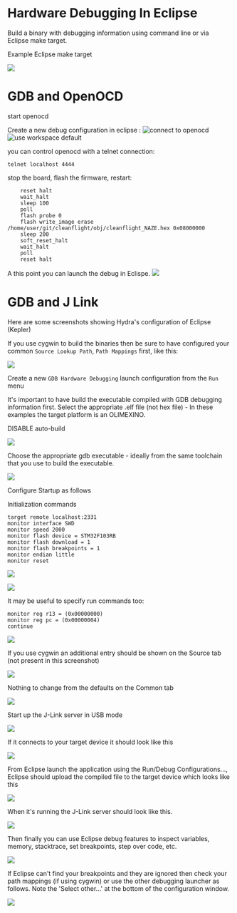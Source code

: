 # Hardware Debugging In Eclipse

Build a binary with debugging information using command line or via Eclipse make target.

Example Eclipse make target

![](assets/eclipse-gdb-debugging/make%201%20-%20OLIMEXINO%20GDB.PNG)

# GDB and OpenOCD

start openocd

Create a new debug configuration in eclipse :
![connect to openocd](http://i.imgur.com/somJLnq.png)
![use workspace default](http://i.imgur.com/LTtioaF.png)

you can control openocd with a telnet connection:
```
telnet localhost 4444
```
stop the board, flash the firmware, restart:
```
	reset halt
	wait_halt
	sleep 100
	poll
	flash probe 0
	flash write_image erase /home/user/git/cleanflight/obj/cleanflight_NAZE.hex 0x08000000
	sleep 200
	soft_reset_halt
	wait_halt
	poll
	reset halt
```
A this point you can launch the debug in Eclispe.
![](http://i.imgur.com/u7wDgxv.png)

# GDB and J Link

Here are some screenshots showing Hydra's configuration of Eclipse (Kepler)

If you use cygwin to build the binaries then be sure to have configured your common `Source Lookup Path`, `Path Mappings` first, like this:

![](assets/eclipse-gdb-debugging/config%207.PNG)

Create a new `GDB Hardware Debugging` launch configuration from the `Run` menu

It's important to have build the executable compiled with GDB debugging information first.
Select the appropriate .elf file (not hex file) - In these examples the target platform is an OLIMEXINO.

DISABLE auto-build

![](assets/eclipse-gdb-debugging/config%201.PNG)

Choose the appropriate gdb executable - ideally from the same toolchain that you use to build the executable.

![](assets/eclipse-gdb-debugging/config%202.PNG)

Configure Startup as follows

Initialization commands

```
target remote localhost:2331
monitor interface SWD
monitor speed 2000
monitor flash device = STM32F103RB
monitor flash download = 1
monitor flash breakpoints = 1
monitor endian little
monitor reset
```

![](assets/eclipse-gdb-debugging/config%203.PNG)

![](assets/eclipse-gdb-debugging/config%204.PNG)

It may be useful to specify run commands too:

```
monitor reg r13 = (0x00000000)
monitor reg pc = (0x00000004)
continue
```

![](assets/eclipse-gdb-debugging/config%2013.PNG)

If you use cygwin an additional entry should be shown on the Source tab (not present in this screenshot)

![](assets/eclipse-gdb-debugging/config%205.PNG)

Nothing to change from the defaults on the Common tab

![](assets/eclipse-gdb-debugging/config%206.PNG)

Start up the J-Link server in USB mode

![](assets/eclipse-gdb-debugging/config%209.PNG)

If it connects to your target device it should look like this

![](assets/eclipse-gdb-debugging/config%2010.PNG)

From Eclipse launch the application using the Run/Debug Configurations..., Eclipse should upload the compiled file to the target device which looks like this

![](assets/eclipse-gdb-debugging/config%2011.PNG)

When it's running the J-Link server should look like this.

![](assets/eclipse-gdb-debugging/config%2012.PNG)

Then finally you can use Eclipse debug features to inspect variables, memory, stacktrace, set breakpoints, step over code, etc.

![](assets/eclipse-gdb-debugging/debugging.PNG)

If Eclipse can't find your breakpoints and they are ignored then check your path mappings (if using cygwin) or use the other debugging launcher as follows. Note the 'Select other...' at the bottom of the configuration window.

![](assets/eclipse-gdb-debugging/config%208%20-%20If%20breakpoints%20do%20not%20work.PNG)
